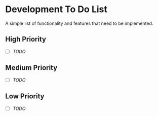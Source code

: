 # Development To Do List

A simple list of functionality and features that need to be implemented.

## High Priority

- [ ] _TODO_

## Medium Priority

- [ ] _TODO_

## Low Priority

- [ ] _TODO_
